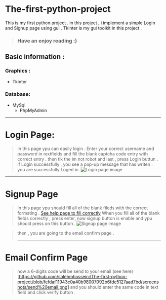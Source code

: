 # The-first-python-project
This is my first python project . in this project , i implement a simple Login and Signup page using gui .
Tkinter is my gui toolkit in this project . 
> ### Have an enjoy reading :)
## Basic information :
### Graphics :
- Tkinter
### Database:
- MySql
  - PhpMyAdmin
***
# Login Page:
> In this page ypu can easily login . Enter your correct username and password in rextfields and fill the blank captcha code entry with correct entry . 
> then tik the im not robot and last , press Login buttun . 
> if Login successfully , you see a pop-up message that has writen : you are successfully Loged in.
![Login page image](https://github.com/salehmhosseini/The-first-python-project/blob/9ef907e6ed2930a40212d1967deb8f9410ab637a/screenshots/Login%20page.png)

***
# Signup Page
> In this page ypu should fill all of the blank fileds with the correct formating . [See help page to fill correctly](https://github.com/salehmhosseini/The-first-python-project/blob/8c4dc648470224393e63b0d128c1876d6d50f3f7/screenshots/Help%20page.png)
> When you fill all of the blank fields correctly , press enter, now signup button is enable and ypu should press on this button .
> ![Signup page image](https://github.com/salehmhosseini/The-first-python-project/blob/6a1318bc4d30024647ebcb64d2dab7eb2406f8aa/screenshots/signup%20page.png)

> then , you are going to the  email confirm page .
> ***
# Email Confirm Page
> now a 6-digits code will be send to your email (see here)[https://github.com/salehmhosseini/The-first-python-project/blob/fefdaf11943c0a40b98007092b6fde5127aad7bd/screenshots/send%20email.png] and you should enter the same code in text field and click verify button .
> 
